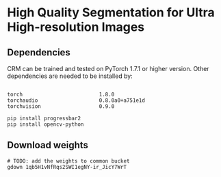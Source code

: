 # High Quality Segmentation for Ultra High-resolution Images 

## Dependencies

CRM can be trained and tested on PyTorch 1.7.1 or higher version. Other dependencies are needed to be installed by:

```

torch                         1.8.0
torchaudio                    0.8.0a0+a751e1d
torchvision                   0.9.0

pip install progressbar2
pip install opencv-python
```

## Download weights

```
# TODO: add the weights to common bucket
gdown 1qb5H1vNfRqs2SWI1egNY-ir_JicY7WrT
```

